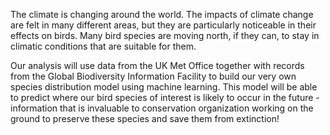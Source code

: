 The climate is changing around the world. The impacts of climate change are felt in many different areas, but they are particularly noticeable in their effects on birds. Many bird species are moving north, if they can, to stay in climatic conditions that are suitable for them.

Our analysis will use data from the UK Met Office together with records from the Global Biodiversity Information Facility to build our very own species distribution model using machine learning. This model will be able to predict where our bird species of interest is likely to occur in the future - information that is invaluable to conservation organization working on the ground to preserve these species and save them from extinction!
